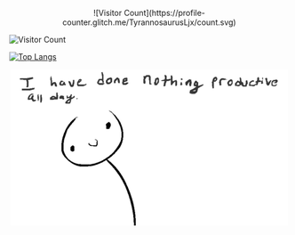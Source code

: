 <p align="center"> ![Visitor Count](https://profile-counter.glitch.me/TyrannosaurusLjx/count.svg) </p>

![Visitor Count](https://profile-counter.glitch.me/TyrannosaurusLjx/count.svg)

[![Top Langs](https://github-readme-stats.vercel.app/api/top-langs/?username=TyrannosaurusLjx&layout=compact)](https://github.com/TyrannosaurusLjx/github-readme-stats)


<p align="center"><img src="./profile.gif" /></p>

